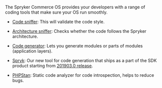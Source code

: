 The Spryker Commerce OS provides your developers with a range of coding tools that make sure your OS run smoothly.

- [Code sniffer](https://documentation.spryker.com/docs/en/code-sniffer): This will validate the code style.

- [Architecture sniffer](https://documentation.spryker.com/docs/en/architecture-sniffer): Checks whether the code follows the Spryker architecture.

- [Code generator](https://documentation.spryker.com/docs/en/code-generator): Lets you generate modules or parts of modules (application layers).

- [Spryk](https://documentation.spryker.com/docs/en/spryk-201903): Our new tool for code generation that ships as a part of the SDK product starting from [201903.0 release](https://documentation.spryker.com/docs/en/release-notes-201903-0).

- [PHPStan](https://documentation.spryker.com/docs/en/phpstan-201903): Static code analyzer for code introspection, helps to reduce bugs.

<!--
**See also:**

* Learn about Collector
* Learn about Event
* Learn about File System
* Learn about Queue
* Learn about Zed API
* Learn about Data Feed module
* Learn about Error Handler
* Learn about Flysystem
* Check out our modules
* Learn about Installer
* Install Spryker from the recipe files
* Learn how to use Logger
* Learn about Sequence Number module
* Learn about Touch
* Handle Zed requests
-->